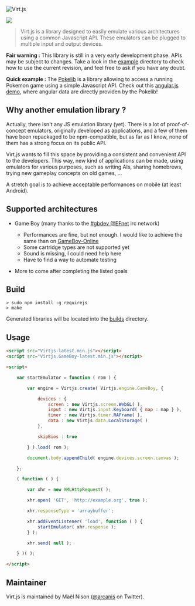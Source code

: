 ![Virt.js](http://arcanis.github.io/virt.js/documents/assets/logo.png)

![](http://arcanis.github.io/virt.js/documents/assets/github-banner.png)

> Virt.js is a library designed to easily emulate various architectures using a common Javascript API. These emulators can be plugged to multiple input and output devices.

**Fair warning :** This library is still in a very early development phase. APIs may be subject to changes. Take a look in the [example](https://github.com/arcanis/Virt.js/tree/master/examples) directory to check how to use the current revision, and feel free to ask if you have any doubt.

**Quick example :** The [Pokelib](https://github.com/arcanis/pokelib) is a library allowing to access a running Pokemon game using a simple Javascript API. Check out this [angular.js demo](http://arcanis.github.io/pokelib/example/), where angular data are directly providen by the Pokelib!

## Why another emulation library ?

Actually, there isn't any JS emulation library (yet). There is a lot of proof-of-concept emulators, originally developed as applications, and a few of them have been repackaged to be npm-compatible, but as far as I know, none of them has a strong focus on its public API.

Virt.js wants to fill this space by providing a consistent and convenient API to the developers. This way, new kind of applications can be made, using emulators for various purposes, such as writing AIs, sharing homebrews, trying new gameplay concepts on old games, ...

A stretch goal is to achieve acceptable performances on mobile (at least Android).

## Supported architectures

- Game Boy (many thanks to the [#gbdev @EFnet](irc://irc.efnet.pl/#gbdev) irc network)
    * Performances are fine, but not enough. I would like to achieve the same than on [GameBoy-Online](https://github.com/grantgalitz/GameBoy-Online/)
    * Some cartridge types are not supported yet
    * Sound is missing, I could need help here
    * Have to find a way to automate testing

- More to come after completing the listed goals

## Build

    > sudo npm install -g requirejs
    > make

Generated libraries will be located into the [builds](https://github.com/arcanis/virt.js/tree/master/builds) directory.

## Usage

```html
<script src="Virtjs-latest.min.js"></script>
<script src="Virtjs.GameBoy-latest.min.js"></script>

<script>

    var startEmulator = function ( rom ) {

        var engine = Virtjs.create( Virtjs.engine.GameBoy, {

            devices : {
                screen : new Virtjs.screen.WebGL( ),
                input : new Virtjs.input.Keyboard( { map : map } ),
                timer : new Virtjs.timer.RAFrame( ),
                data : new Virtjs.data.LocalStorage( )
            },

            skipBios : true

        } ).load( rom );

        document.body.appendChild( engine.devices.screen.canvas );

    };

    ( function ( ) {

        var xhr = new XMLHttpRequest( );

        xhr.open( 'GET', 'http://example.org', true );

        xhr.responseType = 'arraybuffer';

        xhr.addEventListener( 'load', function ( ) {
            startEmulator( xhr.response );
        } );

        xhr.send( null );

    } )( );

</script>
```

## Maintainer

Virt.js is maintained by Maël Nison ([@arcanis](https://twitter.com/arcanis) on Twitter).
